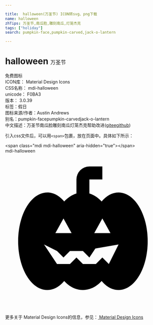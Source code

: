 ```yaml
---

title:  halloween(万圣节) ICON转svg、png下载
name: halloween
zhTips: 万圣节,南瓜脸,雕刻南瓜,灯笼杰克
tags: ["holiday"]
search: pumpkin-face,pumpkin-carved,jack-o-lantern

---
```


# halloween  <small style="font-size: 60%;font-weight: 100">万圣节</small>


<div class="detail-page">
<p>
<span><span class="badge-success badge">免费图标</span> </span>
<br/>
<span>
ICON库：
<span class="badge-secondary badge">Material Design Icons</span> 
</span>
<br/>
<span>
CSS名称：
<span class="badge-secondary badge">mdi-halloween</span> 
</span>
<br/>
<span>
unicode：
<span class="badge-secondary badge">F0BA3</span> 
<copy-btn content='F0BA3' btn-title=""></copy-btn>
<copy-btn :content='String.fromCodePoint(parseInt("F0BA3", 16))' btn-title="复制U"></copy-btn>
</span>
<br/>
<span>
版本：
<span class="badge-secondary badge">3.0.39</span> 
</span><br/><span>标签：<span class="badge-light badge"><router-link to="/tags/holiday.html">假日</router-link></span></span>
<br/>
<span>图标来源/作者：<span class="badge-light badge">Austin Andrews</span></span> 
<br/>
<span>别名：<span class="badge-light badge">pumpkin-face</span><span class="badge-light badge">pumpkin-carved</span><span class="badge-light badge">jack-o-lantern</span></span><br/><span class="zh-detail">中文描述：<span class="badge-primary badge">万圣节</span><span class="badge-primary badge">南瓜脸</span><span class="badge-primary badge">雕刻南瓜</span><span class="badge-primary badge">灯笼杰克</span><span class="help-link"><span>帮助改进</span>(<a href="https://gitee.com/liuwave/icon-helper/edit/master/json/material/halloween.json" target="_blank" rel="noopener noreferrer">gitee</a><a href="https://github.com/liuwave/icon-helper/edit/master/json/material/halloween.json" target="_blank" rel="noopener noreferrer">github</a></span>)</span><br/>
</p>
</div>
<div class="alert alert-dark">
  <i class="mdi mdi-halloween mdi-48px"></i>
  <i class="mdi mdi-halloween mdi-36px"></i>
  <i class="mdi mdi-halloween mdi-24px"></i>
  <i class="mdi mdi-halloween mdi-18px"></i>
</div>
<div>
  <p>引入css文件后，可以用<code>&lt;span&gt;</code>包裹，放在页面中。具体如下所示：    
  </p>
  <div class="alert alert-primary" style="font-size: 14px">
    &lt;span class="mdi mdi-halloween" aria-hidden="true"&gt;&lt;/span&gt;
    <copy-btn content='<span class="mdi mdi-halloween" aria-hidden="true"></span>'></copy-btn>
  </div>
  <div class="alert alert-secondary">
    <i class="mdi mdi-halloween"
    style="font-size: 24px"
    aria-hidden="true"></i> mdi-halloween
    <copy-btn content="mdi-halloween" btn-title="复制图标名称"></copy-btn>
  </div>
</div>
<div id="svg" class="svg-wrap">
<svg xmlns="http://www.w3.org/2000/svg" viewBox="0 0 24 24"><path d="M6.5,6C7.47,6 8.37,6.5 9.11,7.38C9.66,6.79 10.31,6.36 11,6.15V4A2,2 0 0,1 13,2H15V4H13V6.15C13.69,6.36 14.34,6.79 14.89,7.38C15.63,6.5 16.53,6 17.5,6C20,6 22,9.36 22,13.5C22,17.64 20,21 17.5,21C16.53,21 15.63,20.5 14.89,19.62C14.08,20.5 13.08,21 12,21C10.92,21 9.92,20.5 9.11,19.62C8.37,20.5 7.47,21 6.5,21C4,21 2,17.64 2,13.5C2,9.36 4,6 6.5,6M9,10L7.75,12.25H10.25L9,10M15,10L13.75,12.25H16.25L15,10M8,17H10L11,16L12,17H14L15,16L16,17L17.5,14L13.92,14.62L13,16L12,15H10L9,16L8,15L6,14L8,17Z" /></svg>
</div>
<detail full-name='mdi-halloween'></detail>
    
<div><p>更多关于 Material Design Icons的信息，参见：<a target="_blank" href="https://iconhelper.cn/material.html"> Material Design Icons</a>
</p></div>
